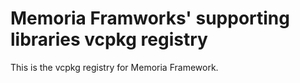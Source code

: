 # Memoria Framworks' supporting libraries vcpkg registry

This is the vcpkg registry for Memoria Framework.

